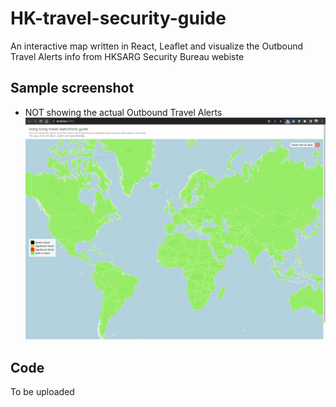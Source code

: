 # HK-travel-security-guide
An interactive map written in React, Leaflet and visualize the Outbound Travel Alerts info from HKSARG Security Bureau webiste

## Sample screenshot
* NOT showing the actual Outbound Travel Alerts
![screenshot](/screenshot.png)

## Code
To be uploaded
